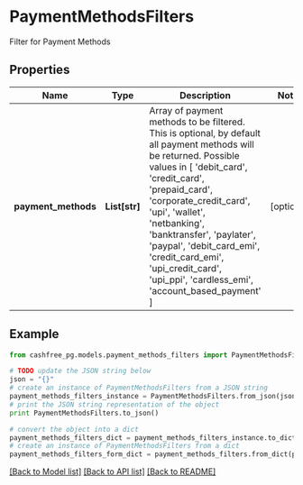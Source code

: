 # PaymentMethodsFilters

Filter for Payment Methods

## Properties
Name | Type | Description | Notes
------------ | ------------- | ------------- | -------------
**payment_methods** | **List[str]** | Array of payment methods to be filtered. This is optional, by default all payment methods will be returned. Possible values in [ &#39;debit_card&#39;, &#39;credit_card&#39;, &#39;prepaid_card&#39;, &#39;corporate_credit_card&#39;, &#39;upi&#39;, &#39;wallet&#39;, &#39;netbanking&#39;, &#39;banktransfer&#39;, &#39;paylater&#39;, &#39;paypal&#39;, &#39;debit_card_emi&#39;, &#39;credit_card_emi&#39;, &#39;upi_credit_card&#39;, &#39;upi_ppi&#39;, &#39;cardless_emi&#39;, &#39;account_based_payment&#39; ]  | [optional] 

## Example

```python
from cashfree_pg.models.payment_methods_filters import PaymentMethodsFilters

# TODO update the JSON string below
json = "{}"
# create an instance of PaymentMethodsFilters from a JSON string
payment_methods_filters_instance = PaymentMethodsFilters.from_json(json)
# print the JSON string representation of the object
print PaymentMethodsFilters.to_json()

# convert the object into a dict
payment_methods_filters_dict = payment_methods_filters_instance.to_dict()
# create an instance of PaymentMethodsFilters from a dict
payment_methods_filters_form_dict = payment_methods_filters.from_dict(payment_methods_filters_dict)
```
[[Back to Model list]](../README.md#documentation-for-models) [[Back to API list]](../README.md#documentation-for-api-endpoints) [[Back to README]](../README.md)


